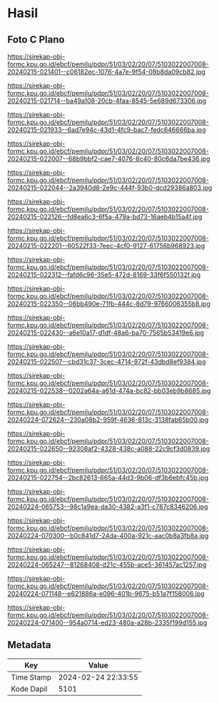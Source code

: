 # Hasil

## Foto C Plano

https://sirekap-obj-formc.kpu.go.id/ebcf/pemilu/pdpr/51/03/02/20/07/5103022007008-20240215-021401--c06182ec-1076-4a7e-9f54-08b8da09cb82.jpg

https://sirekap-obj-formc.kpu.go.id/ebcf/pemilu/pdpr/51/03/02/20/07/5103022007008-20240215-021714--ba49a108-20cb-4faa-8545-5e689d673306.jpg

https://sirekap-obj-formc.kpu.go.id/ebcf/pemilu/pdpr/51/03/02/20/07/5103022007008-20240215-021933--6ad7e94c-43d1-4fc9-bac7-fedc646666ba.jpg

https://sirekap-obj-formc.kpu.go.id/ebcf/pemilu/pdpr/51/03/02/20/07/5103022007008-20240215-022007--68b9bbf2-cae7-4076-8c40-80c6da7be436.jpg

https://sirekap-obj-formc.kpu.go.id/ebcf/pemilu/pdpr/51/03/02/20/07/5103022007008-20240215-022044--2a3940d8-2e9c-444f-93b0-dcd29386a803.jpg

https://sirekap-obj-formc.kpu.go.id/ebcf/pemilu/pdpr/51/03/02/20/07/5103022007008-20240215-022126--fd8ea6c3-6f5a-479a-bd73-16aeb4b15a4f.jpg

https://sirekap-obj-formc.kpu.go.id/ebcf/pemilu/pdpr/51/03/02/20/07/5103022007008-20240215-022201--60522f33-7eec-4cf0-9127-61756b968923.jpg

https://sirekap-obj-formc.kpu.go.id/ebcf/pemilu/pdpr/51/03/02/20/07/5103022007008-20240215-022312--fafd6c96-35e5-472d-8169-33f6f550132f.jpg

https://sirekap-obj-formc.kpu.go.id/ebcf/pemilu/pdpr/51/03/02/20/07/5103022007008-20240215-022350--06bb490e-71fb-444c-8d79-9766006355b8.jpg

https://sirekap-obj-formc.kpu.go.id/ebcf/pemilu/pdpr/51/03/02/20/07/5103022007008-20240215-022430--a6e10a17-d1df-48a6-ba70-7565b53419e6.jpg

https://sirekap-obj-formc.kpu.go.id/ebcf/pemilu/pdpr/51/03/02/20/07/5103022007008-20240215-022507--cbd31c37-3cec-4714-972f-43dbd8ef9384.jpg

https://sirekap-obj-formc.kpu.go.id/ebcf/pemilu/pdpr/51/03/02/20/07/5103022007008-20240215-022538--0202a64a-a61d-474a-bc82-bb03eb9b8685.jpg

https://sirekap-obj-formc.kpu.go.id/ebcf/pemilu/pdpr/51/03/02/20/07/5103022007008-20240224-072624--230a08b2-959f-4636-813c-3138fab65b00.jpg

https://sirekap-obj-formc.kpu.go.id/ebcf/pemilu/pdpr/51/03/02/20/07/5103022007008-20240215-022650--92308af2-4328-438c-a088-22c9cf3d0839.jpg

https://sirekap-obj-formc.kpu.go.id/ebcf/pemilu/pdpr/51/03/02/20/07/5103022007008-20240215-022754--2bc82613-665a-44d3-9b06-df3b6ebfc45b.jpg

https://sirekap-obj-formc.kpu.go.id/ebcf/pemilu/pdpr/51/03/02/20/07/5103022007008-20240224-065753--98c1a9ea-da30-4382-a3f1-c787c8346206.jpg

https://sirekap-obj-formc.kpu.go.id/ebcf/pemilu/pdpr/51/03/02/20/07/5103022007008-20240224-070300--b0c841d7-24da-400a-921c-aac0b8a3fb8a.jpg

https://sirekap-obj-formc.kpu.go.id/ebcf/pemilu/pdpr/51/03/02/20/07/5103022007008-20240224-065247--81268408-d21c-455b-ace5-361457ac1257.jpg

https://sirekap-obj-formc.kpu.go.id/ebcf/pemilu/pdpr/51/03/02/20/07/5103022007008-20240224-071148--e621886a-e096-401b-9675-b51a7f158006.jpg

https://sirekap-obj-formc.kpu.go.id/ebcf/pemilu/pdpr/51/03/02/20/07/5103022007008-20240224-071400--954a0714-ed23-480a-a28b-2335f199d155.jpg


## Metadata

| Key        | Value               |
| ---------- | ------------------- |
| Time Stamp | 2024-02-24 22:33:55 |
| Kode Dapil | 5101                |



